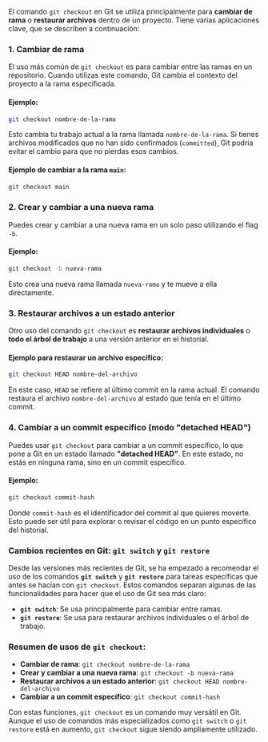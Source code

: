 El comando `git checkout` en Git se utiliza principalmente para **cambiar de rama** o **restaurar archivos** dentro de un proyecto. Tiene varias aplicaciones clave, que se describen a continuación:

### 1. **Cambiar de rama**
El uso más común de `git checkout` es para cambiar entre las ramas en un repositorio. Cuando utilizas este comando, Git cambia el contexto del proyecto a la rama especificada.

#### Ejemplo:
```bash
git checkout nombre-de-la-rama
```
Esto cambia tu trabajo actual a la rama llamada `nombre-de-la-rama`. Si tienes archivos modificados que no han sido confirmados (`committed`), Git podría evitar el cambio para que no pierdas esos cambios.

#### Ejemplo de cambiar a la rama `main`:
```bash
git checkout main
```

### 2. **Crear y cambiar a una nueva rama**
Puedes crear y cambiar a una nueva rama en un solo paso utilizando el flag `-b`.

#### Ejemplo:
```bash
git checkout -b nueva-rama
```
Esto crea una nueva rama llamada `nueva-rama` y te mueve a ella directamente.

### 3. **Restaurar archivos a un estado anterior**
Otro uso del comando `git checkout` es **restaurar archivos individuales** o **todo el árbol de trabajo** a una versión anterior en el historial.

#### Ejemplo para restaurar un archivo específico:
```bash
git checkout HEAD nombre-del-archivo
```
En este caso, `HEAD` se refiere al último commit en la rama actual. El comando restaura el archivo `nombre-del-archivo` al estado que tenía en el último commit.

### 4. **Cambiar a un commit específico (modo "detached HEAD")**
Puedes usar `git checkout` para cambiar a un commit específico, lo que pone a Git en un estado llamado **"detached HEAD"**. En este estado, no estás en ninguna rama, sino en un commit específico.

#### Ejemplo:
```bash
git checkout commit-hash
```
Donde `commit-hash` es el identificador del commit al que quieres moverte. Esto puede ser útil para explorar o revisar el código en un punto específico del historial.

### Cambios recientes en Git: `git switch` y `git restore`
Desde las versiones más recientes de Git, se ha empezado a recomendar el uso de los comandos **`git switch`** y **`git restore`** para tareas específicas que antes se hacían con `git checkout`. Estos comandos separan algunas de las funcionalidades para hacer que el uso de Git sea más claro:
- **`git switch`**: Se usa principalmente para cambiar entre ramas.
- **`git restore`**: Se usa para restaurar archivos individuales o el árbol de trabajo.

### Resumen de usos de `git checkout`:
- **Cambiar de rama**: `git checkout nombre-de-la-rama`
- **Crear y cambiar a una nueva rama**: `git checkout -b nueva-rama`
- **Restaurar archivos a un estado anterior**: `git checkout HEAD nombre-del-archivo`
- **Cambiar a un commit específico**: `git checkout commit-hash`

Con estas funciones, `git checkout` es un comando muy versátil en Git. Aunque el uso de comandos más especializados como `git switch` o `git restore` está en aumento, `git checkout` sigue siendo ampliamente utilizado.
